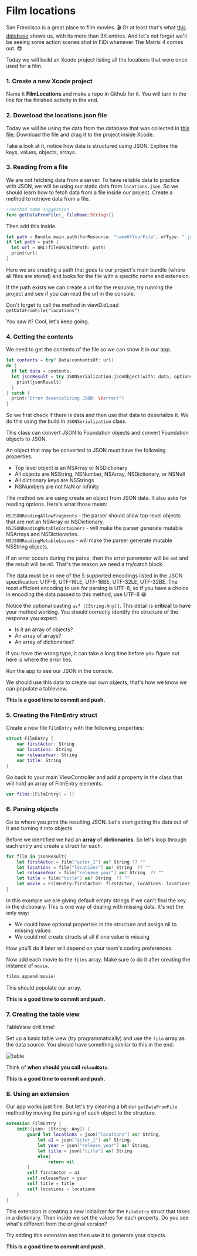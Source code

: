 # Film locations

San Francisco is a great place to film movies. 🎬 Or at least that's what [this database](https://data.sfgov.org/Culture-and-Recreation/Film-Locations-in-San-Francisco/yitu-d5am) shows us, with its more than 3K entries. And let's not forget we'll be seeing some action scenes shot in FiDi whenever The Matrix 4 comes out. 😎

Today we will build an Xcode project listing all the locations that were once used for a film.

### 1. Create a new Xcode project

Name it **FilmLocations** and make a repo in Github for it. You will turn in the link for the finished activity in the end.

### 2. Download the locations.json file

Today we will be using the data from the database that was collected in [this file](locations.json). Download the file and drag it to the project inside Xcode.

Take a look at it, notice how data is structured using JSON. Explore the keys, values, objects, arrays.

### 3. Reading from a file

We are not fetching data from a server. To have reliable data to practice with JSON, we will be using our static data from `locations.json`. So we should learn how to fetch data from a file inside our project. Create a method to retrieve data from a file.

```swift
//method name suggestion
func getDataFromFile(_ fileName:String){}
```

Then add this inside.

```swift
let path = Bundle.main.path(forResource: "nameOfYourFile", ofType: ".json")
if let path = path {
  let url = URL(fileURLWithPath: path)
  print(url)
}
```

Here we are creating a path that goes to our project's main bundle (where all files are stored) and looks for the file with a specific name and extension.

If the path exists we can create a url for the resource, try running the project and see if you can read the url in the console.

Don't forget to call the method in viewDidLoad `getDataFromFile("locations")`

You saw it? Cool, let's keep going.

### 4. Getting the contents

We need to get the contents of the file so we can show it in our app.

```swift
let contents = try? Data(contentsOf: url)
do {
  if let data = contents,
  let jsonResult = try JSONSerialization.jsonObject(with: data, options: .allowFragments) as? [[String:Any]] {
    print(jsonResult)
  }
} catch {
  print("Error deserializing JSON: \(error)")
}
```

So we first check if there is data and then use that data to deserialize it. We do this using the build in `JSONSerialization` class.

This class can convert JSON to Foundation objects and convert Foundation objects to JSON.

An object that may be converted to JSON must have the following properties:
- Top level object is an NSArray or NSDictionary
- All objects are NSString, NSNumber, NSArray, NSDictionary, or NSNull
- All dictionary keys are NSStrings
- NSNumbers are not NaN or infinity

The method we are using create an object from JSON data. It also asks for reading options. Here's what those mean:

`NSJSONReadingAllowFragments` - the parser should allow top-level objects that are not an NSArray or NSDictionary. <br>
`NSJSONReadingMutableContainers` - will make the parser generate mutable NSArrays and NSDictionaries.<br>
`NSJSONReadingMutableLeaves` - will make the parser generate mutable NSString objects.

If an error occurs during the parse, then the error parameter will be set and the result will be nil. That's the reason we need a try/catch block.

The data must be in one of the 5 supported encodings listed in the JSON specification: UTF-8, UTF-16LE, UTF-16BE, UTF-32LE, UTF-32BE.  The most efficient encoding to use for parsing is UTF-8, so if you have a choice in encoding the data passed to this method, use UTF-8 😀

Notice the optional casting `as? [[String:Any]]`. This detail is **critical** to have your method working. You should correctly identify the structure of the response you expect.

- Is it an array of objects?
- An array of arrays?
- An array of dictionaries?

If you have the wrong type, it can take a long time before you figure out here is where the error lies.

Run the app to see our JSON in the console.

We should use this data to create our own objects, that's how we know we can populate a tableview.

**This is a good time to commit and push.**

### 5. Creating the FilmEntry struct

Create a new file `FilmEntry` with the following properties:

```swift
struct FilmEntry {
    var firstActor: String
    var locations: String
    var releaseYear: String
    var title: String
}
```

Go back to your main ViewController and add a property in the class that will hold an array of FilmEntry elements.

```swift
var films:[FilmEntry] = []
```

### 6. Parsing objects

Go to where you print the resulting JSON. Let's start getting the data out of it and turning it into objects.

Before we identified we had an **array** of **dictionaries**. So let's loop through each entry and create a struct for each.

```swift
for film in jsonResult{
    let firstActor = film["actor_1"] as? String ?? ""
    let locations = film["locations"] as? String  ?? ""
    let releaseYear = film["release_year"] as? String  ?? ""
    let title = film["title"] as? String  ?? ""
    let movie = FilmEntry(firstActor: firstActor, locations: locations, releaseYear: releaseYear, title: title)
}
```

In this example we are giving default empty strings if we can't find the key in the dictionary. This is one way of dealing with missing data. It's not the only way:

- We could have optional properties in the structure and assign nil to missing values
- We could not create structs at all if one value is missing

How you'll do it later will depend on your team's coding preferences.

Now add each movie to the `films` array. Make sure to do it after creating the instance of `movie`.

```swift
films.append(movie)
```

This should populate our array.

**This is a good time to commit and push.**

### 7. Creating the table view

TableView drill time!

Set up a basic table view (try programmatically) and use the `film` array as the data source. You should have something similar to this in the end:

![table](table.png)

Think of **when should you call `reloadData`**.

**This is a good time to commit and push.**

### 8. Using an extension

Our app works just fine. But let's try cleaning a bit our `getDataFromFile` method by moving the parsing of each object to the structure.

```swift
extension FilmEntry {
    init?(json: [String: Any]) {
        guard let locations = json["locations"] as? String,
            let a1 = json["actor_1"] as? String,
            let year = json["release_year"] as? String,
            let title = json["title"] as? String
            else{
                return nil
        }
        self.firstActor = a1
        self.releaseYear = year
        self.title = title
        self.locations = locations
    }
}
```

This extension is creating a new initializer for the `FilmEntry` struct that takes in a dictionary. Then inside we set the values for each property. Do you see what's different from the original version?

Try adding this extension and then use it to generate your objects.

**This is a good time to commit and push.**
